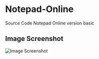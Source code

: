 # Notepad-Online
Source Code Notepad Online version basic
## Image Screenshot
![Image Screenshot](https://github.com/nguyenarypro/Notepad-Online/blob/master/picture.jpg)
